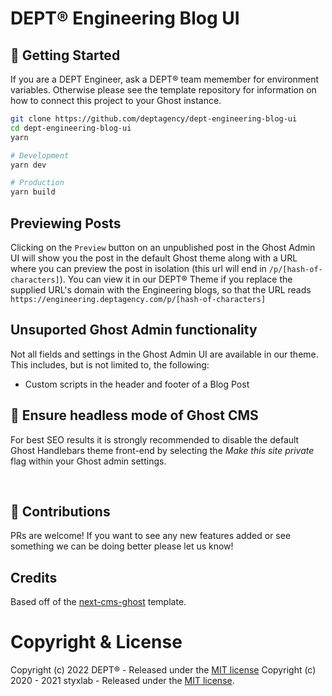 # DEPT® Engineering Blog UI

## 🏁 Getting Started

If you are a DEPT Engineer, ask a DEPT® team memember for environment variables. Otherwise please see the template repository for information on how to connect this project to your Ghost instance. 

```bash
git clone https://github.com/deptagency/dept-engineering-blog-ui
cd dept-engineering-blog-ui
yarn

# Development
yarn dev

# Production
yarn build
```

## Previewing Posts

Clicking on the `Preview` button on an unpublished post in the Ghost Admin UI will show you the post in the default Ghost theme along with a URL where you can preview the post in isolation (this url will end in `/p/[hash-of-characters]`). You can view it in our DEPT® Theme if you replace the supplied URL's domain with the Engineering blogs, so that the URL reads `https://engineering.deptagency.com/p/[hash-of-characters]`


## Unsuported Ghost Admin functionality

Not all fields and settings in the Ghost Admin UI are available in our theme. This includes, but is not limited to, the following:
- Custom scripts in the header and footer of a Blog Post


## 🤯 Ensure headless mode of Ghost CMS

For best SEO results it is strongly recommended to disable the default Ghost Handlebars theme front-end by selecting the _Make this site private_ flag within your Ghost admin settings.

&nbsp;

## 🎈 Contributions

PRs are welcome! If you want to see any new features added or see something we can be doing better please let us know!

## Credits

Based off of the [next-cms-ghost](https://github.com/styxlab/next-cms-ghost) template.

# Copyright & License

Copyright (c) 2022 DEPT® - Released under the [MIT license](LICENSE)
Copyright (c) 2020 - 2021 styxlab - Released under the [MIT license](LICENSE).

